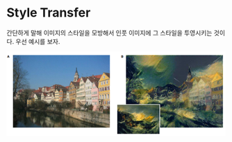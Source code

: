 # Style Transfer
간단하게 말해 이미지의 스타일을 모방해서 인풋 이미지에 그 스타일을 투영시키는 것이다. 우선 예시를 보자.
<p align="center">
    <img src="images/example.png">
</p>
